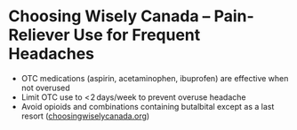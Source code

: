 # Choosing Wisely Canada – Pain‐Reliever Use for Frequent Headaches

- OTC medications (aspirin, acetaminophen, ibuprofen) are effective when not overused  
- Limit OTC use to < 2 days/week to prevent overuse headache  
- Avoid opioids and combinations containing butalbital except as a last resort ([choosingwiselycanada.org](https://choosingwiselycanada.org/pamphlet/treating-frequent-headaches-with-pain-relievers/?utm_source=chatgpt.com))